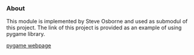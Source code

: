 ### About

This module is implemented by Steve Osborne and used as submodul of this project.
The link of this project is provided as an example of using pygame library.

[pygame webpage](http://pygame.org/project-Python+Chess-1099-.html)